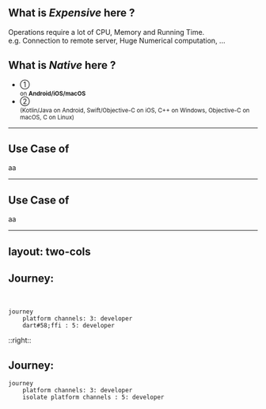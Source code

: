 <PageTitleHeader section="Introduction" title="Term Definition"/>

## What is **_Expensive_** here ?

Operations require a lot of CPU, Memory and Running Time.  
e.g. Connection to remote server, Huge Numerical computation, ...

## What is **_Native_** here ?

- ① <Term val="native C APIs"/> <br> <small>on **Android/iOS/macOS**</small>
- ② <Term val="platform-specific APIs"/> <br> <small>(Kotlin/Java on Android, Swift/Objective-C on iOS, C++ on Windows, Objective-C on macOS, C on Linux)</small>

<!--
https://docs.flutter.dev/development/platform-integration/platform-channels

https://docs.flutter.dev/development/platform-integration/android/c-interop
https://docs.flutter.dev/development/platform-integration/ios/c-interop
https://docs.flutter.dev/development/platform-integration/macos/c-interop
-->

---

<PageTitleHeader section="Introduction" title="Use Case"/>

## Use Case of <Term val="native C APIs"/>

aa

---

<PageTitleHeader section="Introduction" title="Use Case"/>

## Use Case of <Term val="platform-specific APIs"/>

aa

---
layout: two-cols
---
<!-- https://github.com/slidevjs/slidev/blob/main/packages/client/layouts/two-cols.vue -->

<PageTitleHeader section="Introduction" title="Journey Overview"/>

## Journey: <Term val="native C APIs"/>
<br>

```mermaid {scale: 0.5}
journey
    platform channels: 3: developer
    dart#58;ffi : 5: developer
```
<!-- https://mermaid-js.github.io/mermaid/#/./flowchart?id=entity-codes-to-escape-characters -->

::right::

## Journey: <Term val="platform-specific APIs"/>

```mermaid {scale: 0.5}
journey
    platform channels: 3: developer
    isolate platform channels : 5: developer
```
